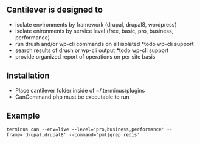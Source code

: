 ## Cantilever is designed to

* isolate environments by framework (drupal, drupal8, wordpress)
* isolate enironments by service level (free, basic, pro, business, performance)
* run drush and/or wp-cli commands on all isolated *todo wp-cli support
* search results of drush or wp-cli output *todo wp-cli support
* provide organized report of operations on per site basis

## Installation

* Place cantilever folder inside of ~/.terminus/plugins
* CanCommand.php must be executable to run

## Example

```terminus can --env=live --level='pro,business,performance' --frame='drupal,drupal8' --command='pml|grep redis'```
